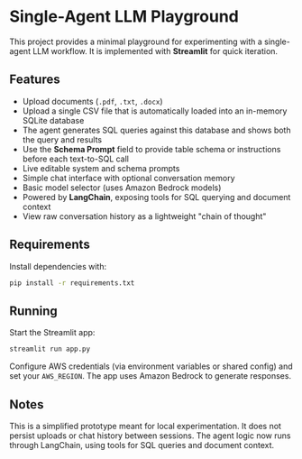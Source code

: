 # Single-Agent LLM Playground

This project provides a minimal playground for experimenting with a single-agent LLM workflow. It is implemented with **Streamlit** for quick iteration.

## Features
- Upload documents (`.pdf`, `.txt`, `.docx`)
- Upload a single CSV file that is automatically loaded into an in-memory SQLite database
- The agent generates SQL queries against this database and shows both the query and results
- Use the **Schema Prompt** field to provide table schema or instructions before each text-to-SQL call
- Live editable system and schema prompts
- Simple chat interface with optional conversation memory
- Basic model selector (uses Amazon Bedrock models)
- Powered by **LangChain**, exposing tools for SQL querying and document context
- View raw conversation history as a lightweight "chain of thought"

## Requirements
Install dependencies with:
```bash
pip install -r requirements.txt
```

## Running
Start the Streamlit app:
```bash
streamlit run app.py
```
Configure AWS credentials (via environment variables or shared config) and set your `AWS_REGION`. The app uses Amazon Bedrock to generate responses.

## Notes
This is a simplified prototype meant for local experimentation. It does not persist uploads or chat history between sessions.
The agent logic now runs through LangChain, using tools for SQL queries and document context.
